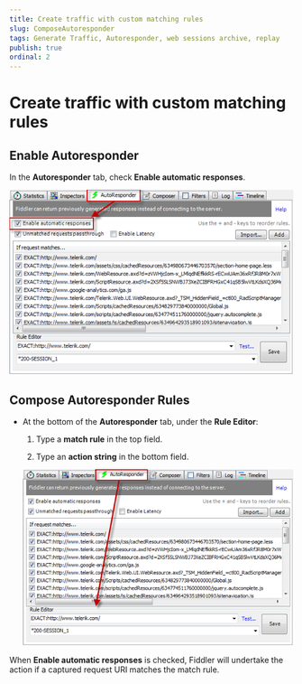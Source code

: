 ```yaml
---
title: Create traffic with custom matching rules
slug: ComposeAutoresponder
tags: Generate Traffic, Autoresponder, web sessions archive, replay
publish: true
ordinal: 2
---
```


Create traffic with custom matching rules
==================================

Enable Autoresponder
--------------------

In the **Autoresponder** tab, check **Enable automatic responses**.

 ![Enable Automatic Responses][1]


Compose Autoresponder Rules
---------------------------

+ At the bottom of the **Autoresponder** tab, under the **Rule Editor**:

	1. Type a **match rule** in the top field.

	2. Type an **action string** in the bottom field.

  ![Rule Editor][5]

When **Enable automatic responses** is checked, Fiddler will undertake the action if a captured request URI matches the match rule.

[1]: ../../images/ReplayAutoresponder/EnableAutomaticResponses.png
[2]: ../../images/ReplayAutoresponder/WebSessionsList.png
[5]: ../../images/ReplayAutoresponder/RuleEditor.png
